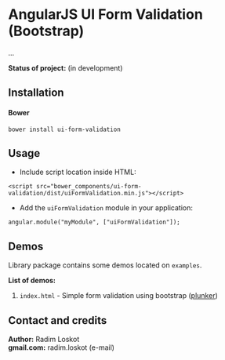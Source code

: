 AngularJS UI Form Validation (Bootstrap)
======

...

**Status of project:** (in development)  

## Installation
#### Bower
````
bower install ui-form-validation
````

## Usage

  - Include script location inside HTML:
````
<script src="bower_components/ui-form-validation/dist/uiFormValidation.min.js"></script>
````
  - Add the `uiFormValidation` module in your application: 
````
angular.module("myModule", ["uiFormValidation"]); 
````

## Demos
  
Library package contains some demos located on `examples`.
  
**List of demos:**
  
1. `index.html` - Simple form validation using bootstrap ([plunker](http://plnkr.co/edit/ArMpukWIhDy0MEuNQA0p?p=preview))


## Contact and credits
                             
**Author:**    Radim Loskot  
**gmail.com:** radim.loskot (e-mail)
